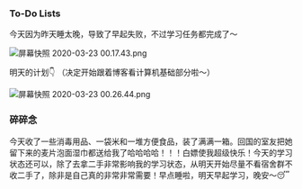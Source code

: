 ### To-Do Lists

今天因为昨天睡太晚，导致了早起失败，不过学习任务都完成了～

![屏幕快照 2020-03-23 00.17.43.png](https://i.loli.net/2020/03/23/13tkG9Mlex6jFRT.png)

明天的计划👇 （决定开始跟着博客看计算机基础部分啦～）

![屏幕快照 2020-03-23 00.26.44.png](https://i.loli.net/2020/03/23/MUkp37JmZiAzB6v.png)



### 碎碎念

今天收了一些消毒用品、一袋米和一堆方便食品，装了满满一箱。回国的室友把她留下来的麦片泡面湿巾都送给我了哈哈哈哈！！！白嫖使我超级快乐！今天的学习状态还可以，除了去拿二手非常影响我的学习状态，从明天开始尽量不看宿舍群不收二手了，除非是自己真的非常非常需要！早点睡啦，明天早起学习，晚安～😴